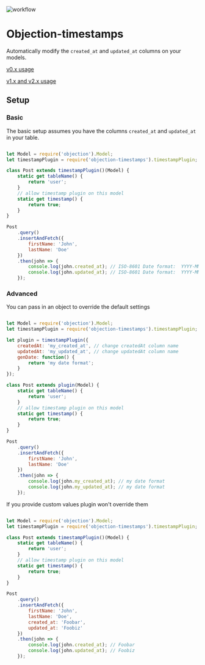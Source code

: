 ![workflow](https://github.com/oscaroox/objection-timestamps/actions/workflows/node.js.yml/badge.svg)

# Objection-timestamps

Automatically modify the `created_at` and `updated_at` columns on your models.

[v0.x usage](https://github.com/oscaroox/objection-timestamps/tree/0.2.0)

[v1.x and v2.x usage](https://github.com/oscaroox/objection-timestamps/tree/2.0.0)

## Setup

### Basic
The basic setup assumes you have the columns `created_at` and `updated_at` in your table.


```javascript

let Model = require('objection').Model;
let timestampPlugin = require('objection-timestamps').timestampPlugin;

class Post extends timestampPlugin()(Model) {
    static get tableName() {
        return 'user';
    }
    // allow timestamp plugin on this model
    static get timestamp() {
        return true;
    }
}

Post
    .query()
    .insertAndFetch({
        firstName: 'John',
        lastName: 'Doe'
    })
    .then(john => {
        console.log(john.created_at); // ISO-8601 Date format:  YYYY-MM-DDTHH:mm:ss.sssZ
        console.log(john.updated_at); // ISO-8601 Date format:  YYYY-MM-DDTHH:mm:ss.sssZ
    });

```

### Advanced
You can pass in an object to override the default settings
```javascript

let Model = require('objection').Model;
let timestampPlugin = require('objection-timestamps').timestampPlugin;

let plugin = timestampPlugin({
    createdAt: 'my_created_at', // change createdAt column name
    updatedAt: 'my_updated_at', // change updatedAt column name
    genDate: function() {
        return 'my date format';
    }
});

class Post extends plugin(Model) {
    static get tableName() {
        return 'user';
    }
    // allow timestamp plugin on this model
    static get timestamp() {
        return true;
    }
}

Post
    .query()
    .insertAndFetch({
        firstName: 'John',
        lastName: 'Doe'
    })
    .then(john => {
        console.log(john.my_created_at); // my date format
        console.log(john.my_updated_at); // my date format
    });
```

If you provide custom values plugin won't override them
```javascript

let Model = require('objection').Model;
let timestampPlugin = require('objection-timestamps').timestampPlugin;

class Post extends timestampPlugin()(Model) {
    static get tableName() {
        return 'user';
    }
    // allow timestamp plugin on this model
    static get timestamp() {
        return true;
    }
}

Post
    .query()
    .insertAndFetch({
        firstName: 'John',
        lastName: 'Doe',
        created_at: 'Foobar',
        updated_at: 'Foobiz'
    })
    .then(john => {
        console.log(john.created_at); // Foobar
        console.log(john.updated_at); // Foobiz
    });
```
